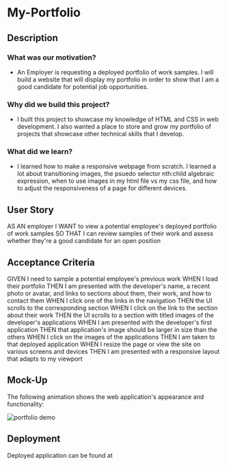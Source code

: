 # My-Portfolio

## Description

### What was our motivation?

- An Employer is requesting a deployed portfolio of work samples. I will build a website that will display my portfolio in order to show that I am a good candidate for potential job opportunities. 

### Why did we build this project?

- I built this project to showcase my knowledge of HTML and CSS in web development. I also wanted a place to store and grow my portfolio of projects that showcase other technical skills that I develop. 

### What did we learn? 
- I learned how to make a responsive webpage from scratch. I learned a lot about transitioning images, the psuedo selector nth:child algebraic expression, when to use images in my html file vs my css file, and how to adjust the responsiveness of a page for different devices. 

## User Story

AS AN employer
I WANT to view a potential employee's deployed portfolio of work samples
SO THAT I can review samples of their work and assess whether they're a good candidate for an open position

## Acceptance Criteria

GIVEN I need to sample a potential employee's previous work
WHEN I load their portfolio
THEN I am presented with the developer's name, a recent photo or avatar, and links to sections about them, their work, and how to contact them
WHEN I click one of the links in the navigation
THEN the UI scrolls to the corresponding section
WHEN I click on the link to the section about their work
THEN the UI scrolls to a section with titled images of the developer's applications
WHEN I am presented with the developer's first application
THEN that application's image should be larger in size than the others
WHEN I click on the images of the applications
THEN I am taken to that deployed application
WHEN I resize the page or view the site on various screens and devices
THEN I am presented with a responsive layout that adapts to my viewport

## Mock-Up


The following animation shows the web application's appearance and functionality:

![portfolio demo](Homework/02-Challenge/My-Portfolio/assets/images/02-advanced-css-homework-demo.gif)

## Deployment 

Deployed application can be found at